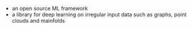 - an open source ML framework 
- a library for deep learning on irregular input data such as graphs, point clouds and mainfolds 